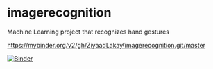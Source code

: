 # imagerecognition
Machine Learning project that recognizes hand gestures

https://mybinder.org/v2/gh/ZiyaadLakay/imagerecognition.git/master

[![Binder](https://mybinder.org/badge_logo.svg)](https://mybinder.org/v2/gh/ZiyaadLakay/imagerecognition.git/master)
